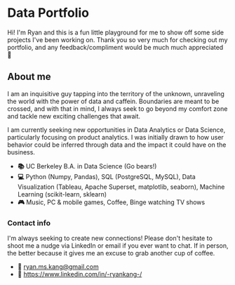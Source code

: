 # Data Portfolio

Hi! I'm Ryan and this is a fun little playground for me to show off some side projects I've been working on. 
Thank you so very much for checking out my portfolio, and any feedback/compliment would be much much appreciated 🫰

## About me 

I am an inquisitive guy tapping into the territory of the unknown, unraveling the world with the power of data and caffein. Boundaries are meant to be crossed, and with that in mind, I always seek to go beyond my comfort zone and tackle new exciting challenges that await. 

I am currently seeking new opportunities in Data Analytics or Data Science, particularly focusing on product analytics. I was initially drawn to how user behavior could be inferred through data and the impact it could have on the business. 

- **📚** UC Berkeley B.A. in Data Science (Go bears!)
- **💻** Python (Numpy, Pandas), SQL (PostgreSQL, MySQL), Data Visualization (Tableau, Apache Superset, matplotlib, seaborn), Machine Learning (scikit-learn, sklearn)
- **🎮** Music, PC & mobile games, Coffee, Binge watching TV shows

### Contact info

I'm always seeking to create new connections! Please don't hesitate to shoot me a nudge via LinkedIn or email if you ever want to chat. If in person, the better because it gives me an excuse to grab another cup of coffee. 

- **📧** ryan.ms.kang@gmail.com
- **🔗** https://www.linkedin.com/in/-ryankang-/
